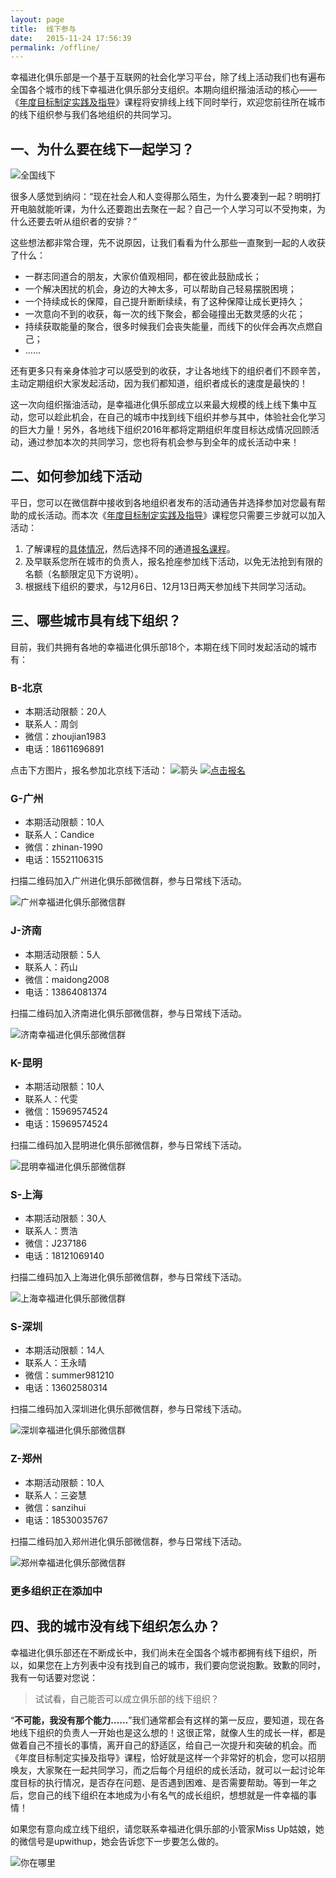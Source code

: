 ```yaml
---
layout: page
title:  线下参与
date:   2015-11-24 17:56:39
permalink: /offline/
---
```


幸福进化俱乐部是一个基于互联网的社会化学习平台，除了线上活动我们也有遍布全国各个城市的线下幸福进化俱乐部分支组织。本期向组织揩油活动的核心——《[年度目标制定实践及指导](http://nianmubiao.com/lesson/)》课程将安排线上线下同时举行，欢迎您前往所在城市的线下组织参与我们各地组织的共同学习。

## 一、为什么要在线下一起学习？

![全国线下](http://77fm42.com1.z0.glb.clouddn.com/web-offline.jpg)

很多人感觉到纳闷：“现在社会人和人变得那么陌生，为什么要凑到一起？明明打开电脑就能听课，为什么还要跑出去聚在一起？自己一个人学习可以不受拘束，为什么还要去听从组织者的安排？”

这些想法都非常合理，先不说原因，让我们看看为什么那些一直聚到一起的人收获了什么：

- 一群志同道合的朋友，大家价值观相同，都在彼此鼓励成长；
- 一个解决困扰的机会，身边的大神太多，可以帮助自己轻易摆脱困境；
- 一个持续成长的保障，自己提升断断续续，有了这种保障让成长更持久；
- 一次意向不到的收获，每一次的线下聚会，都会碰撞出无数灵感的火花；
- 持续获取能量的聚合，很多时候我们会丧失能量，而线下的伙伴会再次点燃自己；
- ……

还有更多只有亲身体验才可以感受到的收获，才让各地线下的组织者们不顾辛苦，主动定期组织大家发起活动，因为我们都知道，组织者成长的速度是最快的！

这一次向组织揩油活动，是幸福进化俱乐部成立以来最大规模的线上线下集中互动，您可以趁此机会，在自己的城市中找到线下组织并参与其中，体验社会化学习的巨大力量！另外，各地线下组织2016年都将定期组织年度目标达成情况回顾活动，通过参加本次的共同学习，您也将有机会参与到全年的成长活动中来！

## 二、如何参加线下活动

平日，您可以在微信群中接收到各地组织者发布的活动通告并选择参加对您最有帮助的成长活动。而本次《[年度目标制定实践及指导](http://nianmubiao.com/lesson/)》课程您只需要三步就可以加入活动：

1. 了解课程的[具体情况](http://nianmubiao.com/lesson/)，然后选择不同的通道[报名课程](http://nianmubiao.com/enroll/)。
2. 及早联系您所在城市的负责人，报名抢座参加线下活动，以免无法抢到有限的名额（名额限定见下方说明）。
3. 根据线下组织的要求，与12月6日、12月13日两天参加线下共同学习活动。

## 三、哪些城市具有线下组织？

目前，我们共拥有各地的幸福进化俱乐部18个，本期在线下同时发起活动的城市有：

### B-北京

- 本期活动限额：20人
- 联系人：周剑
- 微信：zhoujian1983
- 电话：18611696891

点击下方图片，报名参加北京线下活动：
![箭头](http://77fm42.com1.z0.glb.clouddn.com/web-arr.png)
[![点击报名](http://77fm42.com1.z0.glb.clouddn.com/off-beijing.png)](http://form.mikecrm.com/f.php?t=bQ6Sbj)

### G-广州

- 本期活动限额：10人
- 联系人：Candice
- 微信：zhinan-1990
- 电话：15521106315

扫描二维码加入广州进化俱乐部微信群，参与日常线下活动。

![广州幸福进化俱乐部微信群](http://77fm42.com1.z0.glb.clouddn.com/o-gz.jpg)

### J-济南

- 本期活动限额：5人
- 联系人：药山
- 微信：maidong2008
- 电话：13864081374

扫描二维码加入济南进化俱乐部微信群，参与日常线下活动。

![济南幸福进化俱乐部微信群](http://77fm42.com1.z0.glb.clouddn.com/o-jn.jpg)

### K-昆明

- 本期活动限额：10人
- 联系人：代雯
- 微信：15969574524
- 电话：15969574524

扫描二维码加入昆明进化俱乐部微信群，参与日常线下活动。

![昆明幸福进化俱乐部微信群](http://77fm42.com1.z0.glb.clouddn.com/o-km.jpg)

### S-上海

- 本期活动限额：30人
- 联系人：贾浩
- 微信：J237186
- 电话：18121069140

扫描二维码加入上海进化俱乐部微信群，参与日常线下活动。

![上海幸福进化俱乐部微信群](http://77fm42.com1.z0.glb.clouddn.com/o-sh.jpg)

### S-深圳

- 本期活动限额：14人
- 联系人：王永晴
- 微信：summer981210
- 电话：13602580314

扫描二维码加入深圳进化俱乐部微信群，参与日常线下活动。

![深圳幸福进化俱乐部微信群](http://77fm42.com1.z0.glb.clouddn.com/o-sz.jpg)

### Z-郑州

- 本期活动限额：10人
- 联系人：三姿慧
- 微信：sanzihui
- 电话：18530035767

扫描二维码加入郑州进化俱乐部微信群，参与日常线下活动。

![郑州幸福进化俱乐部微信群](http://77fm42.com1.z0.glb.clouddn.com/o-zz.jpg)

### 更多组织正在添加中

## 四、我的城市没有线下组织怎么办？

幸福进化俱乐部还在不断成长中，我们尚未在全国各个城市都拥有线下组织，所以，如果您在上方列表中没有找到自己的城市，我们要向您说抱歉。致歉的同时，我有一句话要对您说：

> 试试看，自己能否可以成立俱乐部的线下组织？

“**不可能，我没有那个能力……**”我们通常都会有这样的第一反应，要知道，现在各地线下组织的负责人一开始也是这么想的！这很正常，就像人生的成长一样，都是做着自己不擅长的事情，离开自己的舒适区，给自己一次提升和突破的机会。而《年度目标制定实操及指导》课程，恰好就是这样一个非常好的机会，您可以招朋唤友，大家聚在一起共同学习，而之后每个月组织的成长活动，就可以一起讨论年度目标的执行情况，是否存在问题、是否遇到困难、是否需要帮助。等到一年之后，您自己的线下组织在本地成为小有名气的成长组织，想想就是一件幸福的事情！

如果您有意向成立线下组织，请您联系幸福进化俱乐部的小管家Miss Up姑娘，她的微信号是upwithup，她会告诉您下一步要怎么做的。

![你在哪里](http://77fm42.com1.z0.glb.clouddn.com/web-xianxia.jpg)

